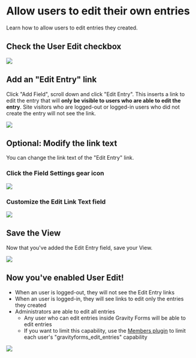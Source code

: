 # Allow users to edit their own entries


Learn how to allow users to edit entries they created.

## Check the User Edit checkbox

![][1]

[1]: http://media.screensteps.me/kws/g6f4z9/check-the-user-edit-checkbox.png?1468537989

## Add an "Edit Entry" link

Click "Add Field", scroll down and click "Edit Entry". This inserts a link to edit the entry that will **only be visible to users who are able to edit the entry**. Site visitors who are logged-out or logged-in users who did not create the entry will not see the link.

![][2]

[2]: http://media.screensteps.me/kws/g6f4z9/add-an--edit-entry--link.png?1468537990

## Optional: Modify the link text

You can change the link text of the "Edit Entry" link.

### Click the Field Settings gear icon

![][3]

[3]: http://media.screensteps.me/kws/g6f4z9/click-the-field-settings-gear-icon.png?1468537990

### Customize the Edit Link Text field

![][4]

[4]: http://media.screensteps.me/kws/g6f4z9/customize-the-edit-link-text-field.png?1468537990

## Save the View

Now that you've added the Edit Entry field, save your View.

![][5]

[5]: http://media.screensteps.me/kws/g6f4z9/save-the-view.png?1468537991

## Now you've enabled User Edit!

* When an user is logged-out, they will not see the Edit Entry links
* When an user is logged-in, they will see links to edit only the entries they created
* Administrators are able to edit all entries
  * Any user who can edit entries inside Gravity Forms will be able to edit entries
  * If you want to limit this capability, use the [Members plugin](http://wordpress.org/plugins/members/) to limit each user's "gravityforms_edit_entries" capability

![][6]

[6]: http://media.screensteps.me/kws/g6f4z9/now-you-ve-enabled-user-edit-.png?1468537992